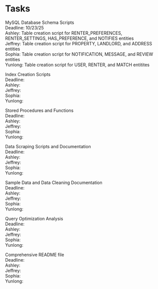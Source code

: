 # Tasks  
MySQL Database Schema Scripts  
Deadline: 10/23/25  
Ashley: Table creation script for RENTER_PREFERENCES, RENTER_SETTINGS, HAS_PREFERENCE, and NOTIFIES entities  
Jeffrey: Table creation script for PROPERTY, LANDLORD, and ADDRESS entities  
Sophia: Table creation script for NOTIFICATION, MESSAGE, and REVIEW entities  
Yunlong: Table creation script for USER, RENTER, and MATCH entitites  

Index Creation Scripts  
Deadline:  
Ashley:  
Jeffrey:  
Sophia:  
Yunlong:  

Stored Procedures and Functions  
Deadline:  
Ashley:  
Jeffrey:  
Sophia:  
Yunlong:  
  
Data Scraping Scripts and Documentation  
Deadline:  
Ashley:  
Jeffrey:  
Sophia:  
Yunlong:  
  
Sample Data and Data Cleaning Documentation  
Deadline:  
Ashley:  
Jeffrey:  
Sophia:  
Yunlong:  
  
Query Optimization Analysis  
Deadline:  
Ashley:  
Jeffrey:  
Sophia:  
Yunlong:  
  
Comprehensive README file  
Deadline:  
Ashley:  
Jeffrey:  
Sophia:  
Yunlong:  
